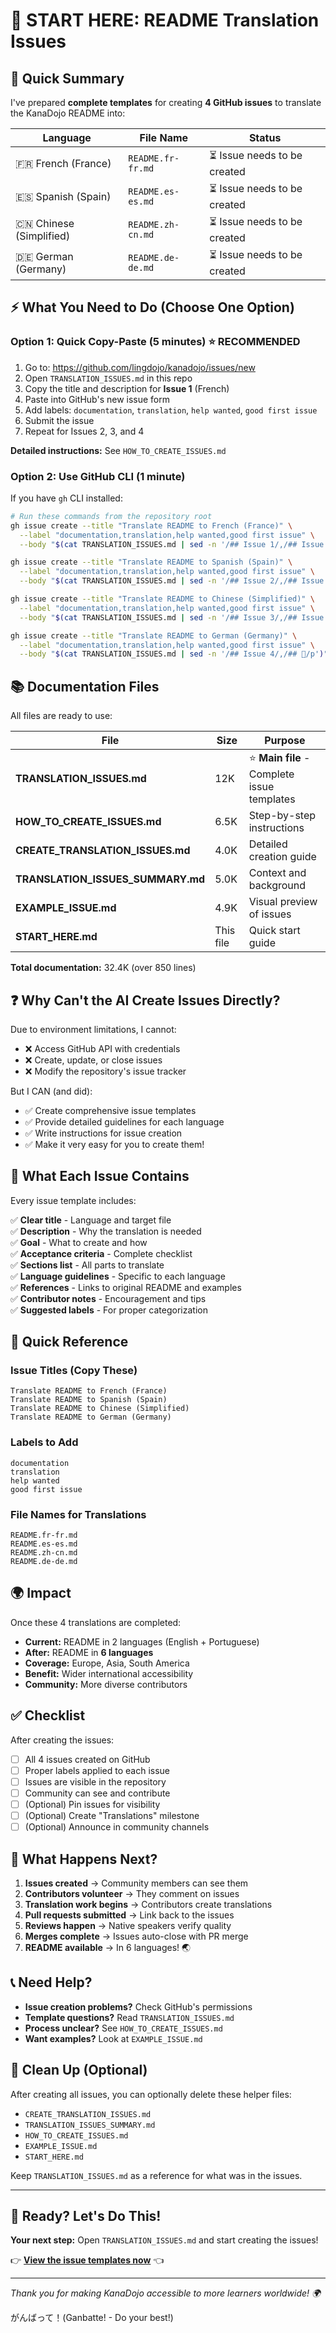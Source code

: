 # 🚀 START HERE: README Translation Issues

## 📌 Quick Summary

I've prepared **complete templates** for creating **4 GitHub issues** to translate the KanaDojo README into:

| Language | File Name | Status |
|----------|-----------|--------|
| 🇫🇷 French (France) | `README.fr-fr.md` | ⏳ Issue needs to be created |
| 🇪🇸 Spanish (Spain) | `README.es-es.md` | ⏳ Issue needs to be created |
| 🇨🇳 Chinese (Simplified) | `README.zh-cn.md` | ⏳ Issue needs to be created |
| 🇩🇪 German (Germany) | `README.de-de.md` | ⏳ Issue needs to be created |

## ⚡ What You Need to Do (Choose One Option)

### Option 1: Quick Copy-Paste (5 minutes) ⭐ RECOMMENDED

1. Go to: https://github.com/lingdojo/kanadojo/issues/new
2. Open `TRANSLATION_ISSUES.md` in this repo
3. Copy the title and description for **Issue 1** (French)
4. Paste into GitHub's new issue form
5. Add labels: `documentation`, `translation`, `help wanted`, `good first issue`
6. Submit the issue
7. Repeat for Issues 2, 3, and 4

**Detailed instructions:** See `HOW_TO_CREATE_ISSUES.md`

### Option 2: Use GitHub CLI (1 minute)

If you have `gh` CLI installed:

```bash
# Run these commands from the repository root
gh issue create --title "Translate README to French (France)" \
  --label "documentation,translation,help wanted,good first issue" \
  --body "$(cat TRANSLATION_ISSUES.md | sed -n '/## Issue 1/,/## Issue 2/p')"

gh issue create --title "Translate README to Spanish (Spain)" \
  --label "documentation,translation,help wanted,good first issue" \
  --body "$(cat TRANSLATION_ISSUES.md | sed -n '/## Issue 2/,/## Issue 3/p')"

gh issue create --title "Translate README to Chinese (Simplified)" \
  --label "documentation,translation,help wanted,good first issue" \
  --body "$(cat TRANSLATION_ISSUES.md | sed -n '/## Issue 3/,/## Issue 4/p')"

gh issue create --title "Translate README to German (Germany)" \
  --label "documentation,translation,help wanted,good first issue" \
  --body "$(cat TRANSLATION_ISSUES.md | sed -n '/## Issue 4/,/## 📌/p')"
```

## 📚 Documentation Files

All files are ready to use:

| File | Size | Purpose |
|------|------|---------|
| **TRANSLATION_ISSUES.md** | 12K | ⭐ **Main file** - Complete issue templates |
| **HOW_TO_CREATE_ISSUES.md** | 6.5K | Step-by-step instructions |
| **CREATE_TRANSLATION_ISSUES.md** | 4.0K | Detailed creation guide |
| **TRANSLATION_ISSUES_SUMMARY.md** | 5.0K | Context and background |
| **EXAMPLE_ISSUE.md** | 4.9K | Visual preview of issues |
| **START_HERE.md** | This file | Quick start guide |

**Total documentation:** 32.4K (over 850 lines)

## ❓ Why Can't the AI Create Issues Directly?

Due to environment limitations, I cannot:
- ❌ Access GitHub API with credentials
- ❌ Create, update, or close issues
- ❌ Modify the repository's issue tracker

But I CAN (and did):
- ✅ Create comprehensive issue templates
- ✅ Provide detailed guidelines for each language
- ✅ Write instructions for issue creation
- ✅ Make it very easy for you to create them!

## 🎯 What Each Issue Contains

Every issue template includes:

✅ **Clear title** - Language and target file  
✅ **Description** - Why the translation is needed  
✅ **Goal** - What to create and how  
✅ **Acceptance criteria** - Complete checklist  
✅ **Sections list** - All parts to translate  
✅ **Language guidelines** - Specific to each language  
✅ **References** - Links to original README and examples  
✅ **Contributor notes** - Encouragement and tips  
✅ **Suggested labels** - For proper categorization  

## 📖 Quick Reference

### Issue Titles (Copy These)
```
Translate README to French (France)
Translate README to Spanish (Spain)
Translate README to Chinese (Simplified)
Translate README to German (Germany)
```

### Labels to Add
```
documentation
translation
help wanted
good first issue
```

### File Names for Translations
```
README.fr-fr.md
README.es-es.md
README.zh-cn.md
README.de-de.md
```

## 🌍 Impact

Once these 4 translations are completed:

- **Current:** README in 2 languages (English + Portuguese)
- **After:** README in **6 languages**
- **Coverage:** Europe, Asia, South America
- **Benefit:** Wider international accessibility
- **Community:** More diverse contributors

## ✅ Checklist

After creating the issues:

- [ ] All 4 issues created on GitHub
- [ ] Proper labels applied to each issue
- [ ] Issues are visible in the repository
- [ ] Community can see and contribute
- [ ] (Optional) Pin issues for visibility
- [ ] (Optional) Create "Translations" milestone
- [ ] (Optional) Announce in community channels

## 🎉 What Happens Next?

1. **Issues created** → Community members can see them
2. **Contributors volunteer** → They comment on issues
3. **Translation work begins** → Contributors create translations
4. **Pull requests submitted** → Link back to the issues
5. **Reviews happen** → Native speakers verify quality
6. **Merges complete** → Issues auto-close with PR merge
7. **README available** → In 6 languages! 🌏

## 📞 Need Help?

- **Issue creation problems?** Check GitHub's permissions
- **Template questions?** Read `TRANSLATION_ISSUES.md`
- **Process unclear?** See `HOW_TO_CREATE_ISSUES.md`
- **Want examples?** Look at `EXAMPLE_ISSUE.md`

## 🧹 Clean Up (Optional)

After creating all issues, you can optionally delete these helper files:
- `CREATE_TRANSLATION_ISSUES.md`
- `TRANSLATION_ISSUES_SUMMARY.md`
- `HOW_TO_CREATE_ISSUES.md`
- `EXAMPLE_ISSUE.md`
- `START_HERE.md`

Keep `TRANSLATION_ISSUES.md` as a reference for what was in the issues.

---

## 🚀 Ready? Let's Do This!

**Your next step:** Open `TRANSLATION_ISSUES.md` and start creating the issues!

👉 **[View the issue templates now](TRANSLATION_ISSUES.md)** 👈

---

*Thank you for making KanaDojo accessible to more learners worldwide! 🌍*

がんばって！(Ganbatte! - Do your best!)

